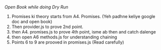 *Open Book while doing Dry Run*

1. Promises ki theory starts from A4. Promises. (Yeh padhne keliye google doc and open book)
2. Then provider.js to prove 2nd point.
3. then A4. promises.js to prove 4th point, isme ab then and catch dalenge
4. then open A6 methods.js for understanding chaining
5. Points 6 to 9 are prooved in promises.js (Read carefully)

